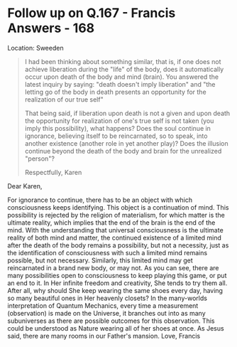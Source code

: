 # Follow up on Q.167 - Francis Answers - 168

Location: Sweeden

>I had been thinking about something similar, that is, if one does not achieve liberation during the "life" of the body, does it automatically occur upon death of the body and mind (brain). You answered the latest inquiry by saying: "death doesn't imply liberation" and "the letting go of the body in death presents an opportunity for the realization of our true self" 
>
>That being said, if liberation upon death is not a given and upon death the opportunity for realization of one's true self is not taken (you imply this possibility), what happens? Does the soul continue in ignorance, believing itself to be reincarnated, so to speak, into another existence (another role in yet another play)? Does the illusion continue beyond the death of the body and brain for the unrealized "person"? 
>
>Respectfully, Karen

Dear Karen,

For ignorance to continue, there has to be an object with which consciousness keeps identifying. This object is a continuation of mind. This possibility is rejected by the religion of materialism, for which matter is the ultimate reality, which implies that the end of the brain is the end of the mind. With the understanding that universal consciousness is the ultimate reality of both mind and matter, the continued existence of a limited mind after the death of the body remains a possibility, but not a necessity, just as the identification of consciousness with such a limited mind remains possible, but not necessary. Similarly, this limited mind may get reincarnated in a brand new body, or may not. As you can see, there are many possibilities open to consciousness to keep playing this game, or put an end to it. In Her infinite freedom and creativity, She tends to try them all. After all, why should She keep wearing the same shoes every day, having so many beautiful ones in Her heavenly closets? In the many-worlds interpretation of Quantum Mechanics, every time a measurement (observation) is made on the Universe, it branches out into as many subuniverses as there are possible outcomes for this observation. This could be understood as Nature wearing all of her shoes at once. As Jesus said, there are many rooms in our Father's mansion. Love, Francis

